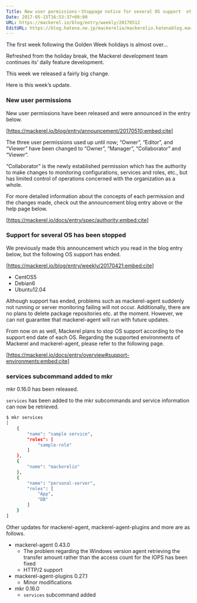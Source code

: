 ```yaml
---
Title: New user permissions・Stoppage notice for several OS support  etc.
Date: 2017-05-15T16:53:37+09:00
URL: https://mackerel.io/blog/entry/weekly/20170512
EditURL: https://blog.hatena.ne.jp/mackerelio/mackerelio.hatenablog.mackerel.io/atom/entry/10328749687246568734
---
```


The first week following the Golden Week holidays is almost over...

Refreshed from the holiday break, the Mackerel development team continues its’ daily feature development. 

This week we released a fairly big change.

Here is this week’s update.

### New user permissions

New user permissions have been released and were announced in the entry below.

[https://mackerel.io/blog/entry/announcement/20170510:embed:cite]

The three user permissions used up until now; “Owner”, “Editor”, and “Viewer” have been changed to “Owner”, “Manager”, “Collaborator” and “Viewer”. 

“Collaborator” is the newly established permission which has the authority to make changes to monitoring configurations, services and roles, etc., but has limited control of operations concerned with the organization as a whole.

For more detailed information about the concepts of each permission and the changes made, check out the announcement blog entry above or the help page below.

[https://mackerel.io/docs/entry/spec/authority:embed:cite]

### Support for several OS has been stopped

We previously made this announcement which you read in the blog entry below, but the following OS support has ended.

[https://mackerel.io/blog/entry/weekly/20170421:embed:cite]

- CentOS5
- Debian6
- Ubuntu12.04

Although support has ended, problems such as mackerel-agent suddenly not running or server monitoring failing will not occur. Additionally, there are no plans to delete package repositories etc. at the moment. However, we can not guarantee that mackerel-agent will run with future updates.

From now on as well, Mackerel plans to stop OS support according to the support end date of each OS. Regarding the supported environments of Mackerel and mackerel-agent, please refer to the following page.

[https://mackerel.io/docs/entry/overview#support-environments:embed:cite]

### services subcommand added to mkr

mkr 0.16.0 has been released.

`services` has been added to the mkr subcommands and service information can now be retrieved.

```sh
$ mkr services
[
    {
        "name": "sample service",
        "roles": [
            "sample-role"
        ]
    },
    {
        "name": "mackerelio"
    },
    {
        "name": "personal-server",
        "roles": [
            "App",
            "DB"
        ]
    }
]
```


Other updates for mackerel-agent, mackerel-agent-plugins and more are as follows.

- mackerel-agent 0.43.0
  - The problem regarding the Windows version agent retrieving the transfer amount rather than the access count for the IOPS has been fixed
  - HTTP/2 support
- mackerel-agent-plugins 0.27.1
  - Minor modifications
- mkr 0.16.0
  - `services` subcommand added
